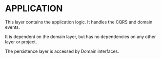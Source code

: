 # APPLICATION

This layer contains the application logic. It handles the CQRS and domain events. 

It is dependent on the domain layer, but has no dependencies on any other layer or project.

The persistence layer is accessed by Domain interfaces.